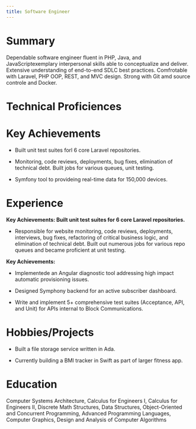 ```yaml
---
title: Software Engineer
---
```


# Summary

Dependable software engineer fluent in PHP, Java, and
JavaScriptexemplary interpersonal skills able to conceptualize and
deliver. Extensive understanding of end-to-end SDLC best practices.
Comfrotable with Laravel, PHP OOP, REST, and MVC design. Strong with Git
amd source controle and Docker.

# Technical Proficiences

# Key Achievements

-   Built unit test suites forl 6 core Laravel repositories.

-   Monitoring, code reviews, deployments, bug fixes, elimination of
    technical debt. Built jobs for various queues, unit testing.

-   Symfony tool to provideing real-time data for 150,000 devices.

# Experience

**Key Achievements: Built unit test suites for 6 core Laravel
repositories.**

-   Responsible for website monitoring, code reviews, deployments,
    interviews, bug fixes, refactoring of critical business logic, and
    elimination of technical debt. Built out numerous jobs for various
    repo queues and became proficient at unit testing.

**Key Achievements:**

-   Implementede an Angular diagnostic tool addressing high impact
    automatic provisioning issues.

-   Designed Symphony backend for an active subscriber dashboard.

-   Write and implement 5+ comprehensive test suites (Acceptance, API,
    and Unit) for APIs internal to Block Communications.

# Hobbies/Projects

-   Built a file storage service written in Ada.

-    Currently building a BMI tracker in Swift as part of larger fitness
    app.

# Education

Computer Systems Architecture, Calculus for Engineers I, Calculus for
Engineers II, Discrete Math Structures, Data Structures, Object-Oriented
and Concurrent Programming, Advanced Programming Languages, Computer
Graphics, Design and Analysis of Computer Algorithms
